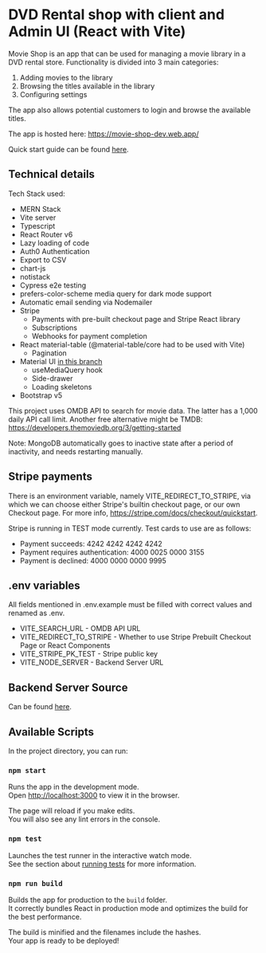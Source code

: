 # DVD Rental shop with client and Admin UI (React with Vite)

Movie Shop is an app that can be used for managing a movie library in a DVD rental store. Functionality is divided into 3 main categories:

1. Adding movies to the library
2. Browsing the titles available in the library
3. Configuring settings

The app also allows potential customers to login and browse the available titles.

The app is hosted here:
https://movie-shop-dev.web.app/

Quick start guide can be found [here](https://github.com/romesh-jaya/movie-store-frontend-react/blob/master/Quick%20Start%20Guide.pdf?raw=true).

## Technical details

Tech Stack used:

- MERN Stack
- Vite server
- Typescript
- React Router v6
- Lazy loading of code
- Auth0 Authentication
- Export to CSV
- chart-js
- notistack
- Cypress e2e testing
- prefers-color-scheme media query for dark mode support
- Automatic email sending via Nodemailer
- Stripe
  - Payments with pre-built checkout page and Stripe React library
  - Subscriptions
  - Webhooks for payment completion
- React material-table (@material-table/core had to be used with Vite)
  - Pagination
- Material UI [in this branch](https://github.com/romesh-jaya/movie-store-frontend-react/tree/material-ui)
  - useMediaQuery hook
  - Side-drawer
  - Loading skeletons
- Bootstrap v5  

This project uses OMDB API to search for movie data. The latter has a 1,000 daily API call limit. Another free alternative might be TMDB: https://developers.themoviedb.org/3/getting-started

Note: MongoDB automatically goes to inactive state after a period of inactivity, and needs restarting manually.

## Stripe payments

There is an environment variable, namely VITE_REDIRECT_TO_STRIPE, via which we can choose either Stripe's builtin checkout page, or our own Checkout page. For more info, https://stripe.com/docs/checkout/quickstart.

Stripe is running in TEST mode currently. Test cards to use are as follows:

- Payment succeeds: 4242 4242 4242 4242
- Payment requires authentication: 4000 0025 0000 3155
- Payment is declined: 4000 0000 0000 9995

## .env variables

All fields mentioned in .env.example must be filled with correct values and renamed as .env.

- VITE_SEARCH_URL - OMDB API URL
- VITE_REDIRECT_TO_STRIPE - Whether to use Stripe Prebuilt Checkout Page or React Components
- VITE_STRIPE_PK_TEST - Stripe public key
- VITE_NODE_SERVER - Backend Server URL

## Backend Server Source

Can be found [here](https://github.com/romesh-jaya/movie-store-backend-nodejs).

## Available Scripts

In the project directory, you can run:

### `npm start`

Runs the app in the development mode.<br />
Open [http://localhost:3000](http://localhost:3000) to view it in the browser.

The page will reload if you make edits.<br />
You will also see any lint errors in the console.

### `npm test`

Launches the test runner in the interactive watch mode.<br />
See the section about [running tests](https://facebook.github.io/create-react-app/docs/running-tests) for more information.

### `npm run build`

Builds the app for production to the `build` folder.<br />
It correctly bundles React in production mode and optimizes the build for the best performance.

The build is minified and the filenames include the hashes.<br />
Your app is ready to be deployed!
